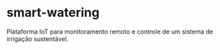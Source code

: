# smart-watering
Plataforma IoT para monitoramento remoto e controle de um sistema de irrigação sustentável.
